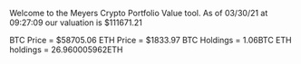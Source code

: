 Welcome to the Meyers Crypto Portfolio Value tool. 
As of 03/30/21 at 09:27:09 our valuation is $111671.21 

BTC Price = $58705.06
 ETH Price = $1833.97
BTC Holdings = 1.06BTC
 ETH holdings = 26.960005962ETH 
